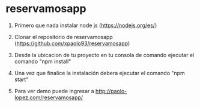 # reservamosapp
1. Primero que nada instalar node js (https://nodejs.org/es/)

2. Clonar el repositorio de reservamosapp (https://github.com/xpaolo93/reservamosapp)

3. Desde la ubicacion de tu proyecto en tu consola de comando ejecutar el comando "npm install"

4. Una vez que finalice la instalación debera ejecutar el comando "npm start"

5. Para ver demo puede ingresar a http://paolo-lopez.com/reservamosapp/